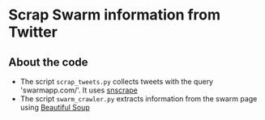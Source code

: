 # Scrap Swarm information from Twitter

## About the code

* The script ```scrap_tweets.py``` collects tweets with the query 'swarmapp.com/'. It uses [snscrape](https://github.com/JustAnotherArchivist/snscrape)
* The script ```swarm_crawler.py``` extracts information from the swarm page using [Beautiful Soup](https://www.crummy.com/software/BeautifulSoup/bs4/doc/)
